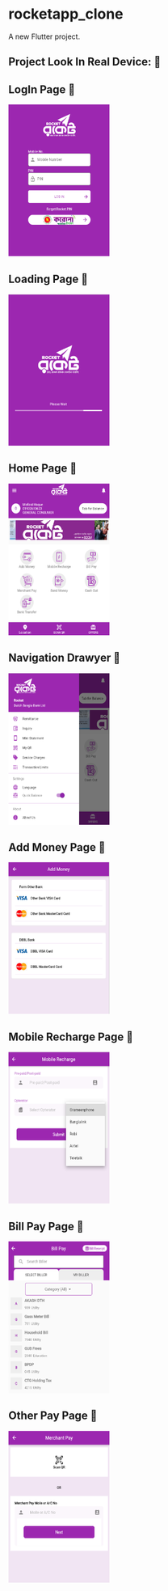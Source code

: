 # rocketapp_clone

A new Flutter project.
## Project Look In Real Device: :tada:
## LogIn Page :tada:
<img src='/SnapShot/login.PNG' width="200px" height="300" alt='Video Prohressbar'/>

## Loading Page :tada:
<img src='/SnapShot/loading.PNG' width="200px" height="300" alt='Video Prohressbar'/>


## Home Page :tada:
<img src='/SnapShot/home.PNG' width="200px" height="300" alt='Video Prohressbar'/>


## Navigation Drawyer :tada:
<img src='/SnapShot/drawyer.PNG' width="200px" height="300" alt='Video Prohressbar'/>

## Add Money Page :tada:
<img src='/SnapShot/addmoney.PNG' width="200px" height="300" alt='Video Prohressbar'/>


## Mobile Recharge Page :tada:
<img src='/SnapShot/mobilerecharge.PNG' width="200px" height="300" alt='Video Prohressbar'/>


## Bill Pay Page :tada:
<img src='/SnapShot/billpay.PNG' width="200px" height="300" alt='Video Prohressbar'/>


## Other  Pay Page :tada:
<img src='/SnapShot/pay.PNG' width="200px" height="300" alt='Video Prohressbar'/>
